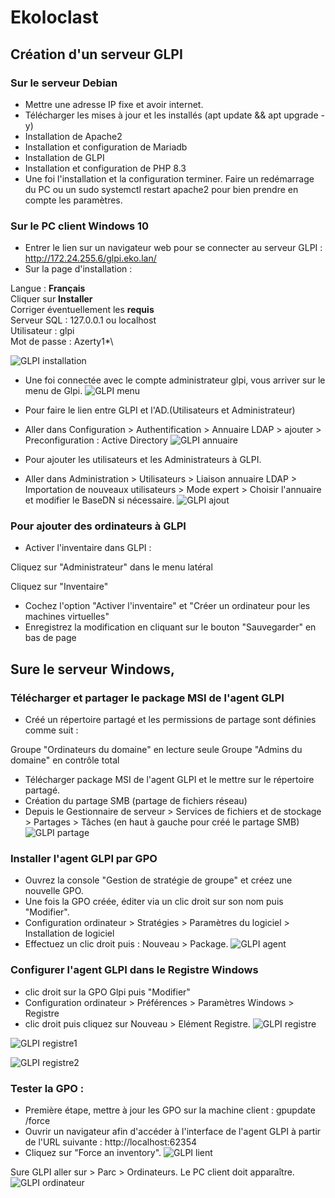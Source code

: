 # Ekoloclast

## Création d'un serveur GLPI
### Sur le serveur Debian
- Mettre une adresse IP fixe et avoir internet.
- Télécharger les mises à jour et les installés (apt update && apt upgrade -y)
- Installation de Apache2
- Installation et configuration de Mariadb
- Installation de GLPI
- Installation et configuration de PHP 8.3
- Une foi l'installation et la configuration terminer. Faire un redémarrage du PC ou un sudo systemctl restart apache2 pour bien prendre en compte les paramètres.

### Sur le PC client Windows 10
- Entrer le lien sur un navigateur web pour se connecter au serveur GLPI : http://172.24.255.6/glpi.eko.lan/
- Sur la page d'installation :

Langue : **Français**\
Cliquer sur **Installer**\
Corriger éventuellement les **requis**\
Serveur SQL : 127.0.0.1 ou localhost\
Utilisateur : glpi\
Mot de passe : Azerty1*\

![GLPI installation](/Ressources/S03_GlpiInstallation.png)

- Une foi connectée avec le compte administrateur glpi, vous arriver sur le menu de Glpi.
![GLPI menu](/Ressources/S03_GlpiMenu.png)

- Pour faire le lien entre GLPI et l'AD.(Utilisateurs et Administrateur)
- Aller dans Configuration > Authentification > Annuaire LDAP > ajouter > Preconfiguration : Active Directory
![GLPI annuaire](/Ressources/S03_GlpiAnnuaireLDPA.png)

- Pour ajouter les utilisateurs et les Administrateurs à GLPI.
- Aller dans Administration > Utilisateurs > Liaison annuaire LDAP > Importation de nouveaux utilisateurs > Mode expert > Choisir l'annuaire et modifier le BaseDN si nécessaire.
![GLPI ajout](/Ressources/S03_GlpiAjoutDesUtilisateursetAdmin.png)

### Pour ajouter des ordinateurs à GLPI 
- Activer l'inventaire dans GLPI :

Cliquez sur "Administrateur" dans le menu latéral

Cliquez sur "Inventaire"

- Cochez l'option "Activer l'inventaire" et "Créer un ordinateur pour les machines virtuelles"
- Enregistrez la modification en cliquant sur le bouton "Sauvegarder" en bas de page

## Sure le serveur Windows,
### Télécharger et partager le package MSI de l'agent GLPI
- Créé un répertoire partagé et les permissions de partage sont définies comme suit :

Groupe "Ordinateurs du domaine" en lecture seule
Groupe "Admins du domaine" en contrôle total

- Télécharger package MSI de l'agent GLPI et le mettre sur le répertoire partagé.
- Création du partage SMB (partage de fichiers réseau)
- Depuis le Gestionnaire de serveur > Services de fichiers et de stockage > Partages > Tâches (en haut à gauche pour créé le partage SMB)
![GLPI partage](/Ressources/S03_ServeurPartageGlpi2.png)

### Installer l'agent GLPI par GPO
- Ouvrez la console "Gestion de stratégie de groupe" et créez une nouvelle GPO.
- Une fois la GPO créée, éditer via un clic droit sur son nom puis "Modifier".
- Configuration ordinateur > Stratégies > Paramètres du logiciel > Installation de logiciel
- Effectuez un clic droit puis : Nouveau > Package.
![GLPI agent](/Ressources/S03_GpoGlpiAgent.png)

### Configurer l'agent GLPI dans le Registre Windows
- clic droit sur la GPO Glpi puis "Modifier"
- Configuration ordinateur > Préférences > Paramètres Windows > Registre
- clic droit puis cliquez sur Nouveau > Elément Registre.
![GLPI registre](/Ressources/S03_GlpiRegistry.png)

![GLPI registre1](/Ressources/S03_GlpiRegitre2.2.png)

![GLPI registre2](/Ressources/S03_GlpiRegistre3.2.png)
### Tester la GPO :
- Première étape, mettre à jour les GPO sur la machine client : gpupdate /force
- Ouvrir un navigateur afin d'accéder à l'interface de l'agent GLPI à partir de l'URL suivante : http://localhost:62354
- Cliquez sur "Force an inventory".
![GLPI lient](/Ressources/S03_GlpiLient.png)

Sure GLPI aller sur > Parc > Ordinateurs. Le PC client doit apparaître.
![GLPI ordinateur](/Ressources/S03_GlpiOrdinateur2.png)
